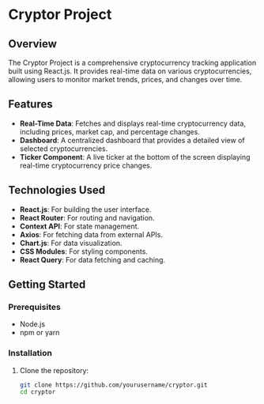 # Cryptor Project

## Overview

The Cryptor Project is a comprehensive cryptocurrency tracking application built using React.js. It provides real-time data on various cryptocurrencies, allowing users to monitor market trends, prices, and changes over time.

## Features

- **Real-Time Data**: Fetches and displays real-time cryptocurrency data, including prices, market cap, and percentage changes.
- **Dashboard**: A centralized dashboard that provides a detailed view of selected cryptocurrencies.
- **Ticker Component**: A live ticker at the bottom of the screen displaying real-time cryptocurrency price changes.

## Technologies Used

- **React.js**: For building the user interface.
- **React Router**: For routing and navigation.
- **Context API**: For state management.
- **Axios**: For fetching data from external APIs.
- **Chart.js**: For data visualization.
- **CSS Modules**: For styling components.
- **React Query**: For data fetching and caching.

## Getting Started

### Prerequisites

- Node.js
- npm or yarn

### Installation

1. Clone the repository:

   ```bash
   git clone https://github.com/yourusername/cryptor.git
   cd cryptor
